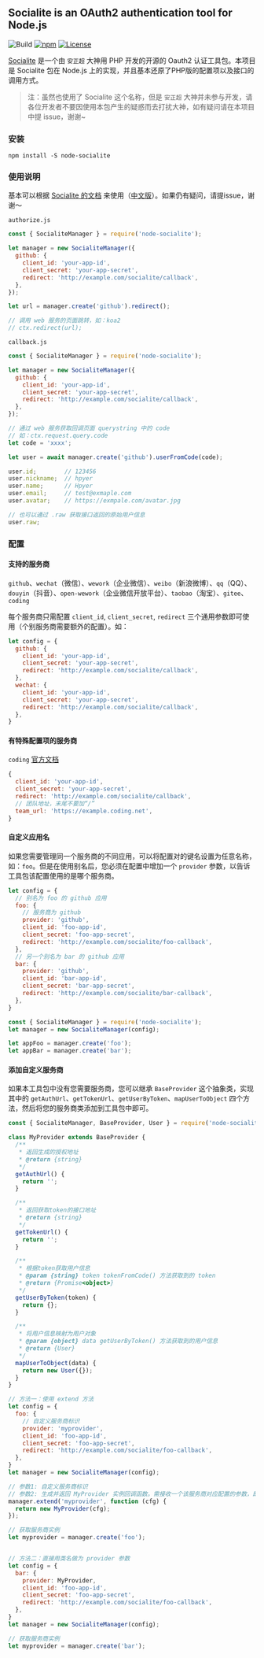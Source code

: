 
## Socialite is an OAuth2 authentication tool for Node.js

![Build](https://github.com/hpyer/node-socialite/actions/workflows/build.yml/badge.svg) [![npm](https://img.shields.io/npm/v/node-socialite.svg)](https://www.npmjs.com/package/node-socialite) [![License](https://img.shields.io/npm/l/node-socialite.svg)](LICENSE)

[Socialite](https://github.com/overtrue/socialite) 是一个由 `安正超` 大神用 PHP 开发的开源的 Oauth2 认证工具包。本项目是 Socialite 包在 Node.js 上的实现，并且基本还原了PHP版的配置项以及接口的调用方式。

> 注：虽然也使用了 Socialite 这个名称，但是 `安正超` 大神并未参与开发，请各位开发者不要因使用本包产生的疑惑而去打扰大神，如有疑问请在本项目中提 issue，谢谢~


### 安装

`npm install -S node-socialite`

### 使用说明

基本可以根据 [Socialite 的文档](https://github.com/overtrue/socialite/blob/master/README.md) 来使用（[中文版](https://github.com/overtrue/socialite/blob/master/README_CN.md)）。如果仍有疑问，请提issue，谢谢～

`authorize.js`

```js
const { SocialiteManager } = require('node-socialite');

let manager = new SocialiteManager({
  github: {
    client_id: 'your-app-id',
    client_secret: 'your-app-secret',
    redirect: 'http://example.com/socialite/callback',
  },
});

let url = manager.create('github').redirect();

// 调用 web 服务的页面跳转，如：koa2
// ctx.redirect(url);
```

`callback.js`

```js
const { SocialiteManager } = require('node-socialite');

let manager = new SocialiteManager({
  github: {
    client_id: 'your-app-id',
    client_secret: 'your-app-secret',
    redirect: 'http://example.com/socialite/callback',
  },
});

// 通过 web 服务获取回调页面 querystring 中的 code
// 如：ctx.request.query.code
let code = 'xxxx';

let user = await manager.create('github').userFromCode(code);

user.id;        // 123456
user.nickname;  // hpyer
user.name;      // Hpyer
user.email;     // test@exmaple.com
user.avatar;    // https://exmpale.com/avatar.jpg

// 也可以通过 .raw 获取接口返回的原始用户信息
user.raw;
```

### 配置

#### 支持的服务商

`github`、`wechat`（微信）、`wework`（企业微信）、`weibo`（新浪微博）、`qq`（QQ）、`douyin`（抖音）、`open-wework`（企业微信开放平台）、`taobao`（淘宝）、`gitee`、`coding`

每个服务商只需配置 `client_id`, `client_secret`, `redirect` 三个通用参数即可使用（个别服务商需要额外的配置）。如：

```js
let config = {
  github: {
    client_id: 'your-app-id',
    client_secret: 'your-app-secret',
    redirect: 'http://example.com/socialite/callback',
  },
  wechat: {
    client_id: 'your-app-id',
    client_secret: 'your-app-secret',
    redirect: 'http://example.com/socialite/callback',
  },
}
```

#### 有特殊配置项的服务商

`coding` [官方文档](https://coding.net/help/openapi)

```js
{
  client_id: 'your-app-id',
  client_secret: 'your-app-secret',
  redirect: 'http://example.com/socialite/callback',
  // 团队地址，末尾不要加“/”
  team_url: 'https://example.coding.net',
}
```

#### 自定义应用名

如果您需要管理同一个服务商的不同应用，可以将配置对的键名设置为任意名称，如：`foo`。但是在使用别名后，您必须在配置中增加一个 `provider` 参数，以告诉工具包该配置使用的是哪个服务商。

```js
let config = {
  // 别名为 foo 的 github 应用
  foo: {
    // 服务商为 github
    provider: 'github',
    client_id: 'foo-app-id',
    client_secret: 'foo-app-secret',
    redirect: 'http://example.com/socialite/foo-callback',
  },
  // 另一个别名为 bar 的 github 应用
  bar: {
    provider: 'github',
    client_id: 'bar-app-id',
    client_secret: 'bar-app-secret',
    redirect: 'http://example.com/socialite/bar-callback',
  },
}

const { SocialiteManager } = require('node-socialite');
let manager = new SocialiteManager(config);

let appFoo = manager.create('foo');
let appBar = manager.create('bar');
```

#### 添加自定义服务商

如果本工具包中没有您需要服务商，您可以继承 `BaseProvider` 这个抽象类，实现其中的 `getAuthUrl`、`getTokenUrl`、`getUserByToken`、`mapUserToObject` 四个方法，然后将您的服务商类添加到工具包中即可。

```js
const { SocialiteManager, BaseProvider, User } = require('node-socialite');

class MyProvider extends BaseProvider {
  /**
   * 返回生成的授权地址
   * @return {string}
   */
  getAuthUrl() {
    return '';
  }

  /**
   * 返回获取token的接口地址
   * @return {string}
   */
  getTokenUrl() {
    return '';
  }

  /**
   * 根据token获取用户信息
   * @param {string} token tokenFromCode() 方法获取到的 token
   * @return {Promise<object>}
   */
  getUserByToken(token) {
    return {};
  }

  /**
   * 将用户信息映射为用户对象
   * @param {object} data getUserByToken() 方法获取到的用户信息
   * @return {User}
   */
  mapUserToObject(data) {
    return new User({});
  }
}

// 方法一：使用 extend 方法
let config = {
  foo: {
    // 自定义服务商标识
    provider: 'myprovider',
    client_id: 'foo-app-id',
    client_secret: 'foo-app-secret',
    redirect: 'http://example.com/socialite/foo-callback',
  },
}
let manager = new SocialiteManager(config);

// 参数1: 自定义服务商标识
// 参数2: 生成并返回 MyProvider 实例回调函数。需接收一个该服务商对应配置的参数，即 config.foo 的值
manager.extend('myprovider', function (cfg) {
  return new MyProvider(cfg);
});

// 获取服务商实例
let myprovider = manager.create('foo');


// 方法二：直接用类名做为 provider 参数
let config = {
  bar: {
    provider: MyProvider,
    client_id: 'foo-app-id',
    client_secret: 'foo-app-secret',
    redirect: 'http://example.com/socialite/foo-callback',
  },
}
let manager = new SocialiteManager(config);

// 获取服务商实例
let myprovider = manager.create('bar');
```
